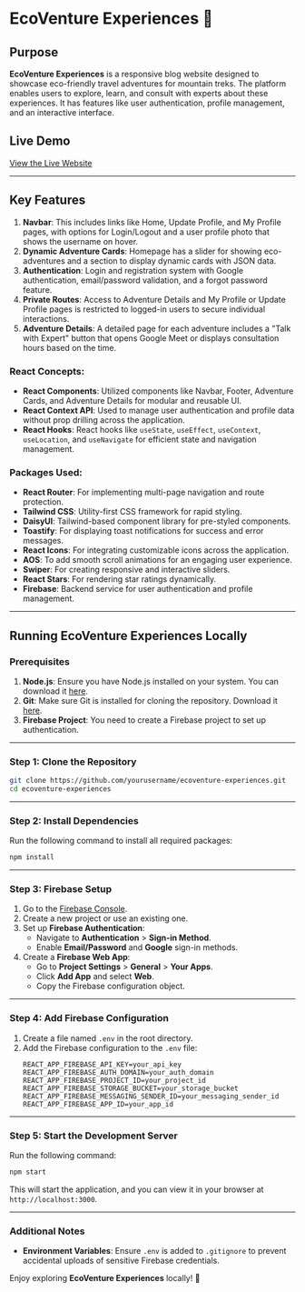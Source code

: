 # EcoVenture Experiences 🌿

## Purpose
**EcoVenture Experiences** is a responsive blog website designed to showcase eco-friendly travel adventures for mountain treks. The platform enables users to explore, learn, and consult with experts about these experiences. It has features like user authentication, profile management, and an interactive interface.

## Live Demo
[View the Live Website](https://ecoventure-b0947.firebaseapp.com/)

---

## Key Features
1. **Navbar**: This includes links like Home, Update Profile, and My Profile pages, with options for Login/Logout and a user profile photo that shows the username on hover.
2. **Dynamic Adventure Cards**: Homepage has a slider for showing eco-adventures and a section to display dynamic cards with JSON data.
3. **Authentication**: Login and registration system with Google authentication, email/password validation, and a forgot password feature.
4. **Private Routes**: Access to Adventure Details and My Profile or Update Profile pages is restricted to logged-in users to secure individual interactions.
5. **Adventure Details**: A detailed page for each adventure includes a "Talk with Expert" button that opens Google Meet or displays consultation hours based on the time.

### React Concepts:
- **React Components**: Utilized components like Navbar, Footer, Adventure Cards, and Adventure Details for modular and reusable UI.
- **React Context API**: Used to manage user authentication and profile data without prop drilling across the application.
- **React Hooks**: React hooks like `useState`, `useEffect`, `useContext`, `useLocation`, and `useNavigate` for efficient state and navigation management.

### Packages Used:
- **React Router**: For implementing multi-page navigation and route protection.
- **Tailwind CSS**: Utility-first CSS framework for rapid styling.
- **DaisyUI**: Tailwind-based component library for pre-styled components.
- **Toastify**: For displaying toast notifications for success and error messages.
- **React Icons**: For integrating customizable icons across the application.
- **AOS**: To add smooth scroll animations for an engaging user experience.
- **Swiper**: For creating responsive and interactive sliders.
- **React Stars**: For rendering star ratings dynamically.
- **Firebase**: Backend service for user authentication and profile management.

---

## Running EcoVenture Experiences Locally

### Prerequisites
1. **Node.js**: Ensure you have Node.js installed on your system. You can download it [here](https://nodejs.org/).
2. **Git**: Make sure Git is installed for cloning the repository. Download it [here](https://git-scm.com/).
3. **Firebase Project**: You need to create a Firebase project to set up authentication.

---

### Step 1: Clone the Repository
```bash
git clone https://github.com/yourusername/ecoventure-experiences.git
cd ecoventure-experiences
```

---

### Step 2: Install Dependencies
Run the following command to install all required packages:
```bash
npm install
```

---

### Step 3: Firebase Setup
1. Go to the [Firebase Console](https://console.firebase.google.com/).
2. Create a new project or use an existing one.
3. Set up **Firebase Authentication**:
   - Navigate to **Authentication** > **Sign-in Method**.
   - Enable **Email/Password** and **Google** sign-in methods.
4. Create a **Firebase Web App**:
   - Go to **Project Settings** > **General** > **Your Apps**.
   - Click **Add App** and select **Web**.
   - Copy the Firebase configuration object.

---

### Step 4: Add Firebase Configuration
1. Create a file named `.env` in the root directory.
2. Add the Firebase configuration to the `.env` file:
   ```env
   REACT_APP_FIREBASE_API_KEY=your_api_key
   REACT_APP_FIREBASE_AUTH_DOMAIN=your_auth_domain
   REACT_APP_FIREBASE_PROJECT_ID=your_project_id
   REACT_APP_FIREBASE_STORAGE_BUCKET=your_storage_bucket
   REACT_APP_FIREBASE_MESSAGING_SENDER_ID=your_messaging_sender_id
   REACT_APP_FIREBASE_APP_ID=your_app_id
   ```

---

### Step 5: Start the Development Server
Run the following command:
```bash
npm start
```
This will start the application, and you can view it in your browser at `http://localhost:3000`.

---

### Additional Notes
- **Environment Variables**: Ensure `.env` is added to `.gitignore` to prevent accidental uploads of sensitive Firebase credentials.

Enjoy exploring **EcoVenture Experiences** locally! 🚀
